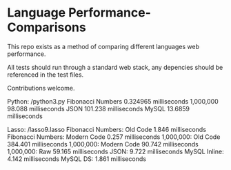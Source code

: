 Language Performance-Comparisons
================================

This repo exists as a method of comparing different languages web performance.

All tests should run through a standard web stack, any depencies should be referenced in the test files.

Contributions welcome.

Python: /python3.py
Fibonacci Numbers	0.324965 milliseconds
1,000,000	98.088 milliseconds
JSON	101.238 milliseconds
MySQL	13.6859 milliseconds

Lasso: /lasso9.lasso
Fibonacci Numbers: Old Code	1.846 milliseconds
Fibonacci Numbers: Modern Code	0.257 milliseconds
1,000,000: Old Code	384.401	milliseconds
1,000,000: Modern Code	90.742	milliseconds
1,000,000: Raw	59.165	milliseconds
JSON: 9.722	milliseconds
MySQL Inline: 	4.142	milliseconds
MySQL DS:	1.861 milliseconds

